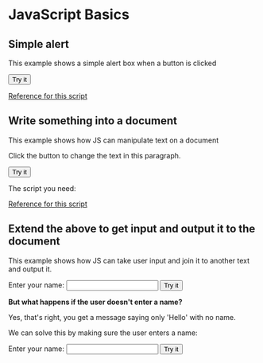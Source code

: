 # JavaScript Basics

## Simple alert
<p>This example shows a simple alert box when a button is clicked</p>

<button onclick="test1()">Try it</button>
<script>
function test1() {
  alert("Hello! I am an alert box!");
}
</script>

<p><a href="https://www.w3schools.com/jsref/met_win_alert.asp">Reference for this script</a></p>
  
## Write something into a document
<p>This example shows how JS can manipulate text on a document</p>

<p id="demo1">Click the button to change the text in this paragraph.</p>
<button onclick="test2()">Try it</button>

<script>
function test2() {
  document.getElementById("demo1").innerHTML = "Hello World! How are you today?";
}
</script>

<p>The script you need:</p>


<p><a href="https://www.w3schools.com/jsref/met_document_getelementbyid.asp">Reference for this script</a></p>


## Extend the above to get input and output it to the document
<p>This example shows how JS can take user input and join it to another text and output it.</p>

<p>Enter your name: <input type="text" id="inputName"> 
<button onclick="test3()">Try it</button>
<p id="output"></p>

<script>
function test3() {
  var yourName = document.getElementById("inputName").value;
  document.getElementById("output").innerHTML = "Hello " + yourName;
}
</script>

<p><strong>But what happens if the user doesn't enter a name?</strong></p>
<p>Yes, that's right, you get a message saying only 'Hello' with no name.</p>
<p>We can solve this by making sure the user enters a name:</p>

<p>Enter your name: <input type="text" id="inputName"> 
<button onclick="test4()">Try it</button>
<p id="output"></p>

<script>
function test4() {
  var yourName = document.getElementById("inputName").value;
  if(!yourName){
  alert("Please enter your name!");
  }
  else {
  document.getElementById("output").innerHTML = "Hello " + yourName;
  }
}
</script>



